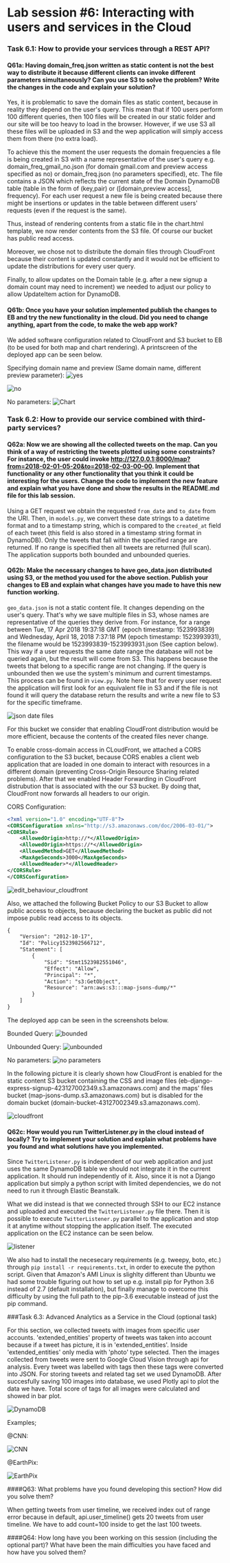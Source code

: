 # Lab session #6: Interacting with users and services in the Cloud

### Task 6.1: How to provide your services through a REST API?

#### Q61a: Having domain_freq.json written as static content is not the best way to distribute it because different clients can invoke different parameters simultaneously? Can you use S3 to solve the problem? Write the changes in the code and explain your solution?

Yes, it is problematic to save the domain files as static content, because in reality they depend on the user's query. This mean that if 100 users perform 100 different queries, then 100 files will be created in our static folder and our site will be too heavy to load in the browser. However, if we use S3 all these files will be uploaded in S3 and the wep application will simply access them from there (no extra load). 

To achieve this the moment the user requests the domain frequencies a file is being created in S3 with a name representative of the user's query e.g. domain_freq_gmail_no.json (for domain gmail.com and preview access specified as no) or domain_freq.json (no parameters specified), etc. The file contains a JSON which reflects the current state of the Domain DynamoDB table (table in the form of (key,pair) or ([domain,preview access], frequency). For each user request a new file is being created because there might be insertions or updates in the table between different users' requests (even if the request is the same).

Thus, instead of rendering contents from a static file in the chart.html template, we now render contents from the S3 file. Of course our bucket has public read access.

Moreover, we chose not to distribute the domain files through CloudFront because their content is updated constantly and it would not be efficient to update the distributions for every user query.

Finally, to allow updates on the Domain table (e.g. after a new signup a domain count may need to increment) we needed to adjust our policy to allow UpdateItem action for DynamoDB.

#### Q61b: Once you have your solution implemented publish the changes to EB and try the new functionality in the cloud. Did you need to change anything, apart from the code, to make the web app work?

We added software configuration related to CloudFront and S3 bucket to EB (to be used for both map and chart rendering). A printscreen of the deployed app can be seen below.

Specifying domain name and preview (Same domain name, different preview parameter):
![yes](img/domprevyes.png)

![no](img/prevdomno.png)

No parameters:
![Chart](img/chart.png)

### Task 6.2: How to provide our service combined with third-party services?

#### Q62a: Now we are showing all the collected tweets on the map. Can you think of a way of restricting the tweets plotted using some constraints? For instance, the user could invoke http://127.0.0.1:8000/map?from=2018-02-01-05-20&to=2018-02-03-00-00. Implement that functionality or any other functionality that you think it could be interesting for the users. Change the code to implement the new feature and explain what you have done and show the results in the README.md file for this lab session.

Using a GET request we obtain the requested `from_date` and `to_date` from the URI. Then, in `models.py`, we convert these date strings to a datetime format and to a timestamp string, which is compared to the `created_at` field of each tweet (this field is also stored in a timestamp string format in DynamoDB). Only the tweets that fall within the specified range are returned. If no range is specified then all tweets are returned (full scan). The application supports both bounded and unbounded queries.

#### Q62b: Make the necessary changes to have geo_data.json distributed using S3, or the method you used for the above section. Publish your changes to EB and explain what changes have you made to have this new function working.

`geo_data.json` is not a static content file. It changes depending on the user's query. That's why we save multiple files in S3, whose names are representative of the queries they derive from. For instance, for a range between Tue, 17 Apr 2018 19:37:18 GMT (epoch timestamp: 1523993839) and  Wednesday, April 18, 2018 7:37:18 PM (epoch timestamp: 1523993931), the filename would be 1523993839-1523993931.json (See caption below). This way if a user requests the same date range the database will not be queried again, but the result will come from S3. This happens because the tweets that belong to a specific range are not changing. If the query is unbounded then we use the system's minimum and current timestamps. This process can be found in `view.py`. Note here that for every user request the application will first look for an equivalent file in S3 and if the file is not found it will query the database return the results and write a new file to S3 for the specific timeframe.

![json date files](img/mapss3.png)

For this bucket we consider that enabling CloudFront distribution would be more efficient, because the contents of the created files never change. 

To enable cross-domain access in CLoudFront, we attached a CORS configuration to the S3 bucket, because CORS enables a client web application that are loaded in one domain to interact with resources in a different domain (preventing Cross-Origin Resource Sharing related problems). After that  we enabled Header Forwarding in CloudFront distrubution that is associated with the our S3 bucket. By doing that, CloudFront now forwards all headers to our origin.

CORS Configuration: 
```xml
<?xml version="1.0" encoding="UTF-8"?>
<CORSConfiguration xmlns="http://s3.amazonaws.com/doc/2006-03-01/">
<CORSRule>
    <AllowedOrigin>http://*</AllowedOrigin>
    <AllowedOrigin>https://*</AllowedOrigin>
    <AllowedMethod>GET</AllowedMethod>
    <MaxAgeSeconds>3000</MaxAgeSeconds>
    <AllowedHeader>*</AllowedHeader>
</CORSRule>
</CORSConfiguration>
```

![edit_behaviour_cloudfront](img/edit_behaviour_cloudFront.png)

Also, we attached the following Bucket Policy to our S3 Bucket to allow public access to objects, because declaring the bucket as public did not impose public read access to its objects.

```xml
{
    "Version": "2012-10-17",
    "Id": "Policy1523982566712",
    "Statement": [
        {
            "Sid": "Stmt1523982551046",
            "Effect": "Allow",
            "Principal": "*",
            "Action": "s3:GetObject",
            "Resource": "arn:aws:s3:::map-jsons-dump/*"
        }
    ]
}
``` 
The deployed app can be seen in the screenshots below.

Bounded Query:
![bounded](img/map_from_to.png)

Unbounded Query:
![unbounded](img/map_to.png)

No parameters:
![no parameters](img/map.png)

In the following picture it is clearly shown how CloudFront is enabled for the static content S3 bucket containing the CSS and image files (eb-django-express-signup-423127002349.s3.amazonaws.com) and the maps' files bucket (map-jsons-dump.s3.amazonaws.com) but is disabled for the domain bucket (domain-bucket-43127002349.s3.amazonaws.com).

![cloudfront](img/cloudfront.png)

#### Q62c: How would you run TwitterListener.py in the cloud instead of locally? Try to implement your solution and explain what problems have you found and what solutions have you implemented.

Since `TwitterListener.py` is independent of our web application and just uses the same DynamoDB table we should not integrate it in the current application. It should run independently of it. Also, since it is not a Django application but simply a python script with limited dependencies, we do not need to run it through Elastic Beanstalk. 

What we did instead is that we connected through SSH to our EC2 instance and uploaded and executed the `TwitterListener.py` file there. Then it is possible to execute `TwitterListener.py` parallel to the application and stop it at anytime without stopping the application itself. The executed application on the EC2 instance can be seen below.

![listener](img/twitterlistener.png)

We also had to install the necesecary requirements (e.g. tweepy, boto, etc.) through `pip install -r requirements.txt`, in order to execute the python script. Given that Amazon's AMI Linux is slighlty different than Ubuntu we had some trouble figuring out how to set up e.g. install pip for Python 3.6 instead of 2.7 (default installation), but finally manage to overcome this difficulty by using the full path to the pip-3.6 executable instead of just the pip command. 

###Task 6.3: Advanced Analytics as a Service in the Cloud (optional task)

For this section, we collected tweets with images from specific user accounts. 'extended_entities' property of tweets was taken into account because if a tweet has picture, it is in 'extended_entities'. Inside 'extended_entities' only media with 'photo' type selected.
Then the images collected from tweets were sent to Google Cloud Vision through api for analysis. Every tweet was labelled with tags then these tags were converted into JSON. For storing tweets and related tag set we used DynamoDB. After succesfully saving 100 images into database, we used Plotly api to plot the data we have. Total score of tags for all images were calculated and showed in bar plot.

 ![DynamoDB](img/Twitter_DynamoDB.png)

Examples;
 
 @CNN:
 
 ![CNN](img/CNN.png)
 
 @EarthPix:
 
 ![EarthPix](img/EarthPix.png)

####Q63: What problems have you found developing this section? How did you solve them?

When getting tweets from user timeline, we received index out of range error because in default, api.user_timeline() gets 20 tweets from user timeline. We have to add count=100 inside to get the last 100 tweets.

####Q64: How long have you been working on this session (including the optional part)? What have been the main difficulties you have faced and how have you solved them?